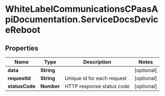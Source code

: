 # WhiteLabelCommunicationsCPaasApiDocumentation.ServiceDocsDeviceReboot

## Properties

Name | Type | Description | Notes
------------ | ------------- | ------------- | -------------
**data** | **String** |  | [optional] 
**requestId** | **String** | Unique id for each request | [optional] 
**statusCode** | **Number** | HTTP response status code | [optional] 


